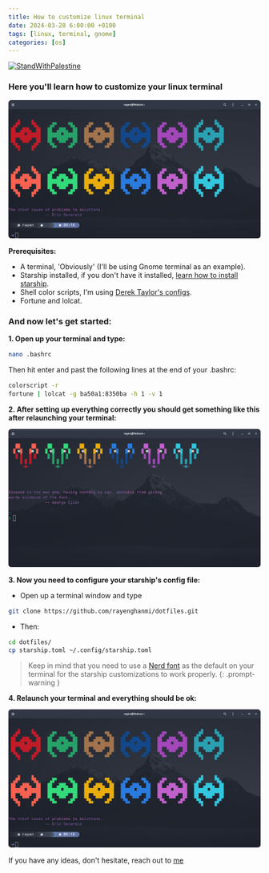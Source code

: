 ```yaml
---
title: How to customize linux terminal
date: 2024-03-28 6:00:00 +0100
tags: [linux, terminal, gnome]
categories: [os]
---
```

[![StandWithPalestine](https://raw.githubusercontent.com/Safouene1/support-palestine-banner/master/StandWithPalestine.svg)](https://techforpalestine.org/learn-more)

### Here you'll learn how to customize your linux terminal
![Linux terminal](assets/img/linux/1.png)

**Prerequisites:**
- A terminal, 'Obviously' (I'll be using Gnome terminal as an example).
- Starship installed, if you don't have it installed, [learn how to install starship](https://starship.rs/#prerequisites).
- Shell color scripts, I'm using [Derek Taylor's configs](https://gitlab.com/dwt1/shell-color-scripts#installing-shell-color-scripts-on-fedora).
- Fortune and lolcat.

### And now let's get started:

**1. Open up your terminal and type:**
```bash
nano .bashrc
```
Then hit enter and past the following lines at the end of your .bashrc:
```bash
colorscript -r
fortune | lolcat -g ba50a1:8350ba -h 1 -v 1
```

**2. After setting up everything correctly you should get something like this after relaunching your terminal:**

![Linux terminal](assets/img/linux/2.png)

**3. Now you need to configure your starship's config file:**
- Open up a terminal window and type
```bash
git clone https://github.com/rayenghanmi/dotfiles.git
```
- Then:
```bash
cd dotfiles/
cp starship.toml ~/.config/starship.toml
```

> Keep in mind that you need to use a [Nerd font](https://www.nerdfonts.com/font-downloads) as the default on your terminal for the starship customizations to work properly.
{: .prompt-warning }

**4. Relaunch your terminal and everything should be ok:**

![Linux terminal](assets/img/linux/3.png)

If you have any ideas, don't hesitate, reach out to [me](https://facebook.com/rayen.ghanmi.23)